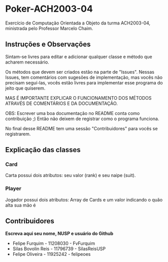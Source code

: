 # Poker-ACH2003-04

Exercício de Computação Orientada a Objeto da turma ACH2003-04, ministrada pelo Professor Marcelo Chaim.<br>

## Instruções e Observações
Sintam-se livres para editar e adicionar qualquer classe e método que acharem necessário.<br>

Os métodos que devem ser criados estão na parte de "Issues". Nessas Issues, tem comentários com sugesões de implementação, mas vocês não precisam seguí-las, vocês estão livres para implementar esse programa do jeito que quiserem. 

MAS É IMPORTANTE EXPLICAR O FUNCIONAMENTO DOS MÉTODOS ATRAVÉS DE COMENTÁRIOS E DA DOCUMENTAÇÃO.

OBS: Escrever uma boa documentação no README conta como contribuição ;)
Então não deixem de registrar como o programa funciona.

No final desse README tem uma sessão "Contribuidores" para vocês se registrarem.

## Explicação das classes

### Card

Carta possui dois atributos: seu valor (rank) e seu naipe (suit).

### Player

Jogador possui dois atributos: Array de Cards e um valor indicando o quão alta sua mão é


## Contribuidores

<b> Escreva aqui seu nome, NUSP e usuário do Github </b>

- Felipe Furquim      - 11208030 - FvFurquim
- Silas Bovolin Reis  - 11796739 - SilasReisUSP
- Felipe Oliveira - 11925242 - felipeoes
